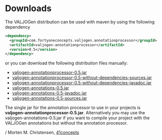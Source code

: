 <a name="jumbotron-start"/>

# Downloads

The VALJOGen distribution can be used with maven by using the following dependency

```Xml
<dependency>
  <groupId>com.fortyoneconcepts.valjogen.annotationprocessor</groupId>
  <artifactId>valjogen-annotationprocessor</artifactId>
  <version>0.5</version>
</dependency>
```

or you can download the following distribution files manually:

+ [valjogen-annotationprocessor-0.5.jar](..)
+ [valjogen-annotationprocessor-0.5-without-dependencies-sources.jar](..)
+ [valjogen-annotationprocessor-0.5-without-dependencies-javadoc.jar](..)
+ [valjogen-annotations-0.5.jar](..)
+ [valjogen-annotations-0.5-javadoc.jar](..)
+ [valjogen-annotations-0.5-sources.jar](..)

<a name="jumbotron-end"/>

The single jar for the annotation processor to use in your projects is **valjogen-annotationprocessor-0.5.jar**. Alternatively you may use the valjogen-annotations-0.5.jar if you want to compile your project with the VALJOGen annotations but without the annotation processor.

/ Morten M. Christensen, [41concepts](http://www.41concepts.com)